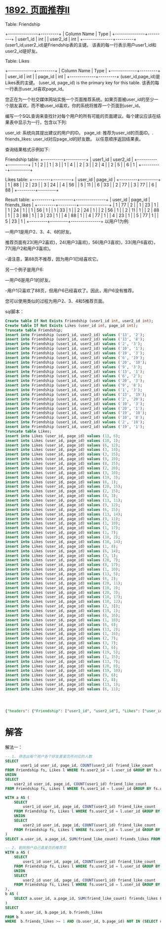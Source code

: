 # [1892. 页面推荐Ⅱ](https://leetcode-cn.com/problems/page-recommendations-ii/)

Table: Friendship

+---------------+---------+
| Column Name   | Type    |
+---------------+---------+
| user1_id      | int     |
| user2_id      | int     |
+---------------+---------+
(user1_id,user2_id)是Friendship表的主键。
该表的每一行表示用户user1_id和user2_id是好友。


Table: Likes

+-------------+---------+
| Column Name | Type    |
+-------------+---------+
| user_id     | int     |
| page_id     | int     |
+-------------+---------+
(user_id,page_id)是Likes表的主键。
(user_id, page_id) is the primary key for this table.
该表的每一行表示user_id喜欢page_id。


您正在为一个社交媒体网站实施一个页面推荐系统。如果页面被user_id的至少一个朋友喜欢，而不被user_id喜欢，你的系统将推荐一个页面到user_id。

编写一个SQL查询来查找针对每个用户的所有可能的页面建议。每个建议应该在结果表中显示为一行，包含以下列:

user_id: 系统向其提出建议的用户的ID。
page_id: 推荐为user_id的页面ID。.
friends_likes: user_id对应page_id的好友数。
以任意顺序返回结果表。

查询结果格式示例如下:

Friendship table:
+----------+----------+
| user1_id | user2_id |
+----------+----------+
| 1        | 2        |
| 1        | 3        |
| 1        | 4        |
| 2        | 3        |
| 2        | 4        |
| 2        | 5        |
| 6        | 1        |
+----------+----------+

Likes table:
+---------+---------+
| user_id | page_id |
+---------+---------+
| 1       | 88      |
| 2       | 23      |
| 3       | 24      |
| 4       | 56      |
| 5       | 11      |
| 6       | 33      |
| 2       | 77      |
| 3       | 77      |
| 6       | 88      |
+---------+---------+

Result table:
+---------+---------+---------------+
| user_id | page_id | friends_likes |
+---------+---------+---------------+
| 1       | 77      | 2             |
| 1       | 23      | 1             |
| 1       | 24      | 1             |
| 1       | 56      | 1             |
| 1       | 33      | 1             |
| 2       | 24      | 1             |
| 2       | 56      | 1             |
| 2       | 11      | 1             |
| 2       | 88      | 1             |
| 3       | 88      | 1             |
| 3       | 23      | 1             |
| 4       | 88      | 1             |
| 4       | 77      | 1             |
| 4       | 23      | 1             |
| 5       | 77      | 1             |
| 5       | 23      | 1             |
+---------+---------+---------------+
以用户1为例:

—用户1是用户2、3、4、6的好友。

推荐页面有23(用户2喜欢)，24(用户3喜欢)，56(用户3喜欢)，33(用户6喜欢)，77(用户2和用户3喜欢)。

-请注意，第88页不推荐，因为用户1已经喜欢它。


另一个例子是用户6:

—用户6是用户1的好友。

-用户1只喜欢了88页，但用户6已经喜欢了。因此，用户6没有推荐。


您可以使用类似的过程为用户2、3、4和5推荐页面。

sql脚本：

```sql
Create table If Not Exists Friendship (user1_id int, user2_id int);
Create table If Not Exists Likes (user_id int, page_id int);
Truncate table Friendship;
insert into Friendship (user1_id, user2_id) values ('13', '2');
insert into Friendship (user1_id, user2_id) values ('13', '8');
insert into Friendship (user1_id, user2_id) values ('2', '3');
insert into Friendship (user1_id, user2_id) values ('10', '1');
insert into Friendship (user1_id, user2_id) values ('19', '3');
insert into Friendship (user1_id, user2_id) values ('6', '19');
insert into Friendship (user1_id, user2_id) values ('20', '10');
insert into Friendship (user1_id, user2_id) values ('9', '3');
insert into Friendship (user1_id, user2_id) values ('13', '1');
insert into Friendship (user1_id, user2_id) values ('6', '2');
insert into Friendship (user1_id, user2_id) values ('20', '3');
insert into Friendship (user1_id, user2_id) values ('9', '8');
insert into Friendship (user1_id, user2_id) values ('1', '3');
insert into Friendship (user1_id, user2_id) values ('13', '19');
insert into Friendship (user1_id, user2_id) values ('2', '20');
insert into Friendship (user1_id, user2_id) values ('10', '3');
insert into Friendship (user1_id, user2_id) values ('20', '1');
insert into Friendship (user1_id, user2_id) values ('19', '10');
insert into Friendship (user1_id, user2_id) values ('10', '8');
insert into Friendship (user1_id, user2_id) values ('2', '10');
insert into Friendship (user1_id, user2_id) values ('19', '1');
Truncate table Likes;
insert into Likes (user_id, page_id) values (13, 6);
insert into Likes (user_id, page_id) values (10, 1);
insert into Likes (user_id, page_id) values (6, 12);
insert into Likes (user_id, page_id) values (3, 14);
insert into Likes (user_id, page_id) values (3, 15);
insert into Likes (user_id, page_id) values (9, 19);
insert into Likes (user_id, page_id) values (8, 15);
insert into Likes (user_id, page_id) values (2, 20);
insert into Likes (user_id, page_id) values (3, 10);
insert into Likes (user_id, page_id) values (19, 3);
insert into Likes (user_id, page_id) values (6, 1);
insert into Likes (user_id, page_id) values (20, 15);
insert into Likes (user_id, page_id) values (2, 15);
insert into Likes (user_id, page_id) values (8, 3);
insert into Likes (user_id, page_id) values (13, 11);
insert into Likes (user_id, page_id) values (9, 12);
insert into Likes (user_id, page_id) values (6, 15);
insert into Likes (user_id, page_id) values (13, 14);
insert into Likes (user_id, page_id) values (9, 11);
insert into Likes (user_id, page_id) values (1, 10);
insert into Likes (user_id, page_id) values (1, 17);
insert into Likes (user_id, page_id) values (1, 7);
insert into Likes (user_id, page_id) values (10, 2);
insert into Likes (user_id, page_id) values (10, 14);
insert into Likes (user_id, page_id) values (1, 8);
insert into Likes (user_id, page_id) values (6, 14);
insert into Likes (user_id, page_id) values (3, 1);
insert into Likes (user_id, page_id) values (20, 7);
insert into Likes (user_id, page_id) values (8, 17);
insert into Likes (user_id, page_id) values (1, 20);
insert into Likes (user_id, page_id) values (13, 5);
insert into Likes (user_id, page_id) values (6, 2);
insert into Likes (user_id, page_id) values (20, 11);
insert into Likes (user_id, page_id) values (10, 3);
insert into Likes (user_id, page_id) values (20, 3);
insert into Likes (user_id, page_id) values (10, 17);
insert into Likes (user_id, page_id) values (10, 12);
insert into Likes (user_id, page_id) values (2, 3]);
insert into Likes (user_id, page_id) values (19, 1);
insert into Likes (user_id, page_id) values (6, 16);
insert into Likes (user_id, page_id) values (1, 18);
insert into Likes (user_id, page_id) values (6, 6);
insert into Likes (user_id, page_id) values (13, 2);
insert into Likes (user_id, page_id) values (1, 16);
insert into Likes (user_id, page_id) values (2, 7);
insert into Likes (user_id, page_id) values (3, 7);
insert into Likes (user_id, page_id) values (3, 6);
insert into Likes (user_id, page_id) values (19, 5);
insert into Likes (user_id, page_id) values (1, 15);
insert into Likes (user_id, page_id) values (13, 7);
insert into Likes (user_id, page_id) values (20, 8);
insert into Likes (user_id, page_id) values (19, 10);
insert into Likes (user_id, page_id) values (9, 6);
insert into Likes (user_id, page_id) values (2, 8);
insert into Likes (user_id, page_id) values (13, 1);
insert into Likes (user_id, page_id) values (6, 11);




{"headers": {"Friendship": ["user1_id", "user2_id"], "Likes": ["user_id", "page_id"]}, "rows": {"Friendship": [[13, 2], [13, 8], [2, 3], [10, 1], [19, 3], [6, 19], [20, 10], [9, 3], [13, 1], [6, 2], [20, 3], [9, 8], [1, 3], [13, 19], [2, 20], [10, 3], [20, 1], [19, 10], [10, 8], [2, 10], [19, 1]], "Likes": [[13, 6], [10, 1], [6, 12], [3, 14], [3, 15], [9, 19], [8, 15], [2, 20], [3, 10], [19, 3], [6, 1], [20, 15], [2, 15], [8, 3], [13, 11], [9, 12], [6, 15], [13, 14], [9, 11], [1, 10], [1, 17], [1, 7], [10, 2], [10, 14], [1, 8], [6, 14], [3, 1], [20, 7], [8, 17], [1, 20], [13, 5], [6, 2], [20, 11], [10, 3], [20, 3], [10, 17], [10, 12], [2, 3], [19, 1], [6, 16], [1, 18], [6, 6], [13, 2], [1, 16], [2, 7], [3, 7], [3, 6], [19, 5], [1, 15], [13, 7], [20, 8], [19, 10], [9, 6], [2, 8], [13, 1], [6, 11]]}}
```

# 解答

解法一：

```sql
-- 1. 筛选出每个用户各个好友喜爱页所对应的人数
SELECT
       user1_id user_id, page_id, COUNT(user2_id) friend_like_count
FROM Friendship fs, Likes l WHERE fs.user2_id = l.user_id GROUP BY fs.user1_id, l.page_id
UNION
SELECT
    user2_id user_id, page_id, COUNT(user1_id) friend_like_count
FROM Friendship fs, Likes l WHERE fs.user1_id = l.user_id GROUP BY fs.user2_id, l.page_id;

WITH a AS (
    SELECT
        user1_id user_id, page_id, COUNT(user2_id) friend_like_count
    FROM Friendship fs, Likes l WHERE fs.user2_id = l.user_id GROUP BY fs.user1_id, l.page_id
    UNION
    SELECT
        user2_id user_id, page_id, COUNT(user1_id) friend_like_count
    FROM Friendship fs, Likes l WHERE fs.user1_id = l.user_id GROUP BY fs.user2_id, l.page_id
)
SELECT a.user_id, a.page_id, SUM(friend_like_count) friends_likes FROM a GROUP BY user_id, page_id;

-- 2. 剔除用户自己喜爱页的推荐页
WITH a AS (
    SELECT
        user1_id user_id, page_id, COUNT(user2_id) friend_like_count
    FROM Friendship fs, Likes l WHERE fs.user2_id = l.user_id GROUP BY fs.user1_id, l.page_id
    UNION
    SELECT
        user2_id user_id, page_id, COUNT(user1_id) friend_like_count
    FROM Friendship fs, Likes l WHERE fs.user1_id = l.user_id GROUP BY fs.user2_id, l.page_id
),
b AS (
    SELECT a.user_id, a.page_id, SUM(friend_like_count) friends_likes FROM a GROUP BY user_id, page_id
)
SELECT
       b.user_id, b.page_id, b.friends_likes
FROM b
WHERE  b.friends_likes >= 1 AND (b.user_id, b.page_id) NOT IN (SELECT user_id, page_id FROM Likes) ORDER BY b.user_id;
```

